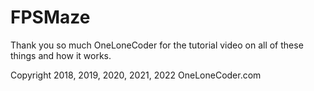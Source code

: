 # FPSMaze

Thank you so much OneLoneCoder for the tutorial video on all of these things and how it works.

Copyright 2018, 2019, 2020, 2021, 2022 OneLoneCoder.com

